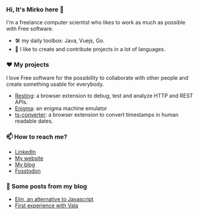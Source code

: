 ### Hi, It's Mirko here 👋

I'm a freelance computer scientist who likes to work as much as possible with Free software.

- 🛠️ my daily toolbox: Java, Vuejs, Go.
- 🌱 I like to create and contribute projects in a lot of languages.

### ❤️ My projects

I love Free software for the possibility to collaborate with other people and create something usable for everybody.

- [Resting](https://resting.owlcode.eu): a browser extension to debug, test and analyze HTTP and REST APIs.
- [Enigma](https://github.com/mirkoperillo/enigma): an enigma machine emulator
- [ts-converter](https://github.com/mirkoperillo/ts-converter): a browser extension to convert timestamps in human readable dates.

### 📫 How to reach me?
- [LinkedIn](https://www.linkedin.com/in/mirkoperillo/)
- [My website](https://www.owlcode.eu/)
- [My blog](https://www.owlcode.eu/blog/) 
- [Fosstodon](https://fosstodon.org/@owlcode)

### 📖 Some posts from my blog

- [Elm, an alternative to Javascript](https://www.owlcode.eu/blog/elm-javascript-alternative/)
- [First experience with Vala](https://www.owlcode.eu/blog/first-experience-with-vala/)
